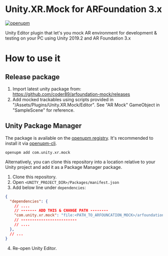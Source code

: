 # Unity.XR.Mock for ARFoundation 3.x

[![openupm](https://img.shields.io/npm/v/com.unity.xr.mock?label=openupm&registry_uri=https://package.openupm.com)](https://openupm.com/packages/com.unity.xr.mock/)

Unity Editor plugin that let's you mock AR environment for development &amp; testing on your PC using Unity 2019.2 and AR Foundation 3.x

# How to use it #

## Release package ##

1. Import latest unity package from: https://github.com/coder89/arfoundation-mock/releases
2. Add mocked trackables using scripts provided in "/Assets/Plugins/Unity.XR.Mock/Editor". See "AR Mock" GameObject in "SampleScene" for reference.

## Unity Package Manager ##

The package is available on the [openupm registry](https://openupm.com). It's recommended to install it via [openupm-cli](https://github.com/openupm/openupm-cli).

```
openupm add com.unity.xr.mock
```

Alternatively, you can clone this repository into a location relative to your Unity project and add it as a Package Manager package.

1. Clone this repository.
2. Open `<UNITY_PROJECT_DIR>/Packages/manifest.json`
3. Add below line under `dependencies`:
```json
{
  "dependencies": {
    // ....
    // ------- ADD THIS & CHANGE PATH --------
    "com.unity.xr.mock": "file:<PATH_TO_ARFOUNCATION_MOCK>/arfoundation-mock/Assets/Plugins/Unity.XR.Mock",
    // -------------------------
    // ....
  },
  // ...
}
```
4. Re-open Unity Editor.
